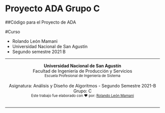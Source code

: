 # Proyecto ADA Grupo C

##Código para el Proyecto de ADA

#Curso

* Rolando León Mamani
* Universidad Nacional de San Agustín
* Segundo semestre 2021 B

---

<div align="center">
  <strong>Universidad Nacional de San Agustín</strong><br>
  Facultad de Ingeniería de Producción y Servicios<br>
  <sub>Escuela Profesional de Ingeniería de Sistema</sub>
</div>

<br>

<div align="center">
    <span>Asignatura: Análisis y Diseño de Algoritmos - Segundo Semestre 2021-B</span>
    <span>Grupo: C</span>
</div>

<div align="center">
  <sub>Este trabajo fue elaborado con ❤︎ por:
    <a href="">Rolando León Mamani</a>
  </sub>
</div>

<br />

---